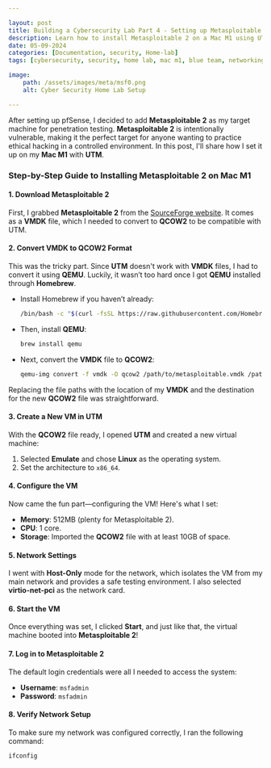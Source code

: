 ```yaml
---

layout: post  
title: Building a Cybersecurity Lab Part 4 - Setting up Metasploitable 2 as a Target Machine on Mac M1 Using UTM 
description: Learn how to install Metasploitable 2 on a Mac M1 using UTM with this step-by-step guide. Ideal for penetration testing and cybersecurity training.
date: 05-09-2024  
categories: [Documentation, security, Home-lab]  
tags: [cybersecurity, security, home lab, mac m1, blue team, networking, pfSense]  

image:  
    path: /assets/images/meta/msf0.png  
    alt: Cyber Security Home Lab Setup  

---
```


After setting up pfSense, I decided to add **Metasploitable 2** as my target machine for penetration testing. **Metasploitable 2** is intentionally vulnerable, making it the perfect target for anyone wanting to practice ethical hacking in a controlled environment. In this post, I'll share how I set it up on my **Mac M1** with **UTM**.


### **Step-by-Step Guide to Installing Metasploitable 2 on Mac M1**

#### **1. Download Metasploitable 2**
First, I grabbed **Metasploitable 2** from the [SourceForge website](https://sourceforge.net/projects/metasploitable/). It comes as a **VMDK** file, which I needed to convert to **QCOW2** to be compatible with UTM.

#### **2. Convert VMDK to QCOW2 Format**
This was the tricky part. Since **UTM** doesn't work with **VMDK** files, I had to convert it using **QEMU**. Luckily, it wasn’t too hard once I got **QEMU** installed through **Homebrew**.

- Install Homebrew if you haven’t already:

   ```bash
   /bin/bash -c "$(curl -fsSL https://raw.githubusercontent.com/Homebrew/install/HEAD/install.sh)"
   ```

- Then, install **QEMU**:

   ```bash
   brew install qemu
   ```

- Next, convert the **VMDK** file to **QCOW2**:

   ```bash
   qemu-img convert -f vmdk -O qcow2 /path/to/metasploitable.vmdk /path/to/metasploitable.qcow2
   ```

Replacing the file paths with the location of my **VMDK** and the destination for the new **QCOW2** file was straightforward.

#### **3. Create a New VM in UTM**
With the **QCOW2** file ready, I opened **UTM** and created a new virtual machine:

1. Selected **Emulate** and chose **Linux** as the operating system.
2. Set the architecture to `x86_64`.

#### **4. Configure the VM**
Now came the fun part—configuring the VM! Here's what I set:

- **Memory**: 512MB (plenty for Metasploitable 2).
- **CPU**: 1 core.
- **Storage**: Imported the **QCOW2** file with at least 10GB of space.

#### **5. Network Settings**
I went with **Host-Only** mode for the network, which isolates the VM from my main network and provides a safe testing environment. I also selected **virtio-net-pci** as the network card.

#### **6. Start the VM**
Once everything was set, I clicked **Start**, and just like that, the virtual machine booted into **Metasploitable 2**!

#### **7. Log in to Metasploitable 2**
The default login credentials were all I needed to access the system:

- **Username**: `msfadmin`
- **Password**: `msfadmin`

#### **8. Verify Network Setup**
To make sure my network was configured correctly, I ran the following command:

```bash
ifconfig
```

